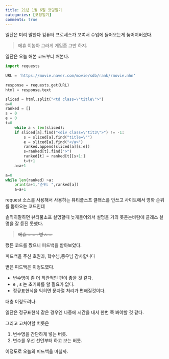 ```yaml
---
title: 21년 1월 6일 코딩일기
categories: [코딩일기]
comments: true
---
```


일단은 미리 말한다
컴퓨터 프로세스가 꼬여서 수업에 들어오는게 늦어져버렸다.

> 에휴 이놈아 그러게 게임좀 그만 하지.

일단은 오늘 해본 코드부터 쳐본다.
```python
import requests  
      
URL = 'https://movie.naver.com/movie/sdb/rank/rmovie.nhn'  
      
response = requests.get(URL)  
html = response.text  

sliced = html.split("<td class=\"title\">")  
a=0  
ranked = []  
s = 0  
e = 0  
t=0  
    while a < len(sliced):  
    if sliced[a].find("<div class=\"tit3\">") != -1:  
        s = sliced[a].find("title=\"")  
        e = sliced[a].find("</a>")  
        ranked.append(sliced[a][s:e])  
        s=ranked[t].find(">")  
        ranked[t] = ranked[t][s+1:]  
        t=t+1  
    a=a+1  
      
a=0  
while len(ranked) >a:  
    print(a+1,"순위: ",ranked[a])  
    a=a+1
```
request 소스를 사용해서 사용하는 뷰티풀소프 클래스를 안쓰고 사이트에서 영화 순위를 뽑아오는 코드인데

솔직히말하면 뷰티풀소프 설명할때 늦게들어와서 설명을 거의 못듣는바람에 클래스 설명을 잘 듣진 못했다.

> ~~에휴......... 병ㅅ....~~

쨌든 코드를 짰으니 피드백을 받아보았다.

피드백을 주신 호원좌, 학수님,종우님 감사합니다

받은 피드백은 이정도였다.

 - 변수명이 좀 더 직관적인 편이 좋을 것 같다.
 - e , s 는 초기화를 할 필요가 없다.
 - 정규표현식을 익히면 문자열 처리가 편해질것이다.

대충 이정도려나.

일단은 정규표현식 같은 경우엔 나중에 시간을 내서 한번 쭉 봐야할 것 같다.

그리고 고쳐야할 버릇은

 1. 변수명을 간단하게 넣는 버릇.
 2. 변수를 우선 선언부터 하고 보는 버릇.


이정도로 오늘의 피드백을 마칠까.
